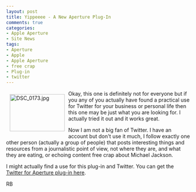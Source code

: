 ```yaml
---
layout: post
title: Yippeeee - A New Aperture Plug-In
comments: true
categories:
- Apple Aperture
- Site News
tags:
- Aperture
- Apple
- Apple Aperture
- free crap
- Plug-in
- twitter
---
```

<a rel="lightbox" href="/wp-content/uploads/2009/07/DSC_0173.jpg"><img title="DSC_0173.jpg" src="/wp-content/uploads/2009/07/.thumbs/.DSC_0173.jpg" border="0" alt="DSC_0173.jpg" hspace="10" vspace="10" width="150" height="101" align="left" /></a>Okay, this one is definitely not for everyone but if you any of you actually have found a practical use for Twitter for your business or personal life then this one may be just what you are looking for. I actually tried it out and it works great.

Now I am not a big fan of Twitter. I have an account but don't use it much, I follow exactly one other person (actually a group of people) that posts interesting things and resources from a journalistic point of view, not where they are, and what they are eating, or echoing content free crap about Michael Jackson.

I might actually find a use for this plug-in and Twitter. You can get the <a href="http://www.bluecrowbar.com/software/aperture2twitter/">Twitter for Aperture plug-in here</a>.

RB